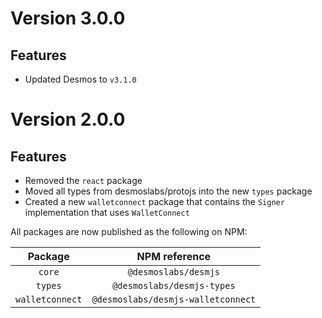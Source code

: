 # Version 3.0.0

## Features

- Updated Desmos to `v3.1.0`

# Version 2.0.0

## Features

- Removed the `react` package
- Moved all types from desmoslabs/protojs into the new `types` package
- Created a new `walletconnect` package that contains the `Signer` implementation that uses `WalletConnect`

All packages are now published as the following on NPM:

|     Package     |           NPM reference            |
|:---------------:|:----------------------------------:|
|     `core`      |        `@desmoslabs/desmjs`        |
|     `types`     |     `@desmoslabs/desmjs-types`     |
| `walletconnect` | `@desmoslabs/desmjs-walletconnect` |
